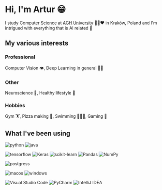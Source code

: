 # Hi, I'm Artur 😁
I study Computer Science at [AGH University](https://www.agh.edu.pl/) :green_heart::black_heart::heart: in Kraków, Poland and I'm intrigued 
with everything that is AI related 🤖

## My various interests
### Professional

Computer Vision 👁️, Deep Learning in general 🧠🧮

### Other

Neuroscience 🧠, Healthy lifestyle 💪

### Hobbies
Gym 🏋, Pizza making 🍕, Swimming 🏊🏻‍♂️, Gaming 👾

## What I've been using
![python](https://img.shields.io/static/v1?label=&message=python&style=for-the-badge&logo=python&logoColor=blue&color=fed142)
![java](https://img.shields.io/badge/Java-ED8B00?style=for-the-badge&logo=openjdk&logoColor=white)

![tensorflow](https://img.shields.io/badge/TensorFlow-FF6F00?style=for-the-badge&logo=tensorflow&logoColor=white)
![Keras](https://img.shields.io/badge/Keras-%23D00000.svg?style=for-the-badge&logo=Keras&logoColor=white)
![scikit-learn](https://img.shields.io/badge/scikit--learn-%23F7931E.svg?style=for-the-badge&logo=scikit-learn&logoColor=white)
![Pandas](https://img.shields.io/badge/pandas-%23150458.svg?style=for-the-badge&logo=pandas&logoColor=white)
![NumPy](https://img.shields.io/badge/numpy-%23013243.svg?style=for-the-badge&logo=numpy&logoColor=white)

![postgress](https://img.shields.io/badge/mssql-07405E?style=style-for-the-badge&logo=microsoft-sql-server&slogoColor=white)

![macos](https://img.shields.io/badge/MacOS-fb9062?style=for-the-badge&logo=apple&logoColor=white)
![windows](https://img.shields.io/badge/Windows-0078D6?style=for-the-badge&logo=windows&logoColor=white)


![Visual Studio Code](https://img.shields.io/badge/Visual%20Studio%20Code-0078d7.svg?style=for-the-badge&logo=visual-studio-code&logoColor=white)
![PyCharm](https://img.shields.io/badge/pycharm-143?style=for-the-badge&logo=pycharm&logoColor=black&color=black&labelColor=green)
![IntelliJ IDEA](https://img.shields.io/badge/IntelliJIDEA-000000.svg?style=for-the-badge&logo=intellij-idea&logoColor=white)
